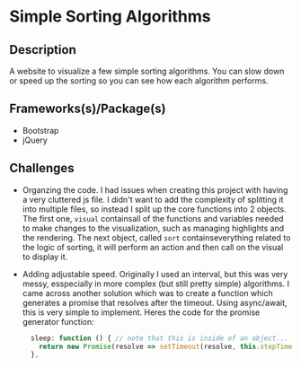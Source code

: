 # Simple Sorting Algorithms
## Description
A website to visualize a few simple sorting algorithms. You can slow down or speed up the sorting so you can see how each algorithm performs.

## Frameworks(s)/Package(s)
* Bootstrap
* jQuery

## Challenges

* Organzing the code. I had issues when creating this project with having a very cluttered js file. I didn't want to add the complexity of splitting it into multiple files, so instead I split up the core functions into 2 objects. The first one, ```visual``` containsall of the functions and variables needed to make changes to the visualization, such as managing highlights and the rendering. The next object, called ```sort``` containseverything related to the logic of sorting, it will perform an action and then call on the visual to display it.

* Adding adjustable speed. Originally I used an interval, but this was very messy, esspecially in more complex (but still pretty simple) algorithms. I came across another solution which was to create a function which generates a promise that resolves after the timeout. Using async/await, this is very simple to implement. Heres the code for the promise generator function:
  ```javascript
    sleep: function () { // note that this is inside of an object...
      return new Promise(resolve => setTimeout(resolve, this.stepTime)); // with a variable called stepTime we can access like this
    },
  ```
